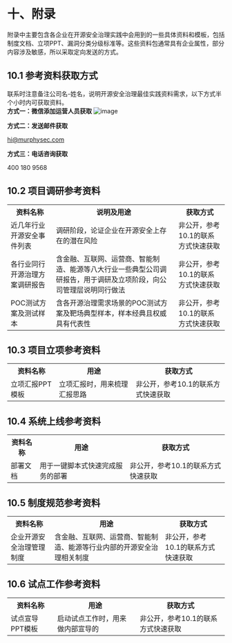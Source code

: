 # 十、附录
附录中主要包含各企业在开源安全治理实践中会用到的一些具体资料和模板，包括制度文档、立项PPT、漏洞分类分级标准等。这些资料包通常具有企业属性，部分内容涉及敏感，所以采取定向发送的方式。

## 10.1  参考资料获取方式
联系时注意备注公司名-姓名，说明开源安全治理最佳实践资料需求，以下方式半个小时内可获取资料。<br>
**方式一：微信添加运营人员获取**
![image](https://github.com/user-attachments/assets/03d8b82c-907a-4e17-9589-9493640def75)<img width="2"> <br>

**方式二：发送邮件获取**<br>

hi@murphysec.com <br>

**方式三：电话咨询获取**<br>

400 180 9568<br>

## 10.2  项目调研参考资料<br>
<!DOCTYPE html>
<html lang="en">
<head>
    <meta charset="UTF-8">
    <meta name="viewport" content="width=device-width, initial-scale=1.0">
</head>
<body>

<table>
    <tr>
        <th>资料名称</th>
        <th>说明及用途</th>
        <th>获取方式</th>
    </tr>
    <tr>
        <td>近几年行业开源安全事件列表</td>
        <td>调研阶段，论证企业在开源安全上存在的潜在风险</td>
        <td>非公开，参考10.1的联系方式快速获取</td>
    </tr>
    <tr>
        <td>各行业同行开源治理方案调研报告</td>
        <td>含金融、互联网、运营商、智能制造、能源等八大行业一些典型公司调研报告，用于调研及立项阶段，向公司管理层说明同行做法</td>
        <td>非公开，参考10.1的联系方式快速获取</td>
    </tr>
    <tr>
        <td>POC测试方案及测试样本</td>
        <td>含各开源治理需求场景的POC测试方案及靶场典型样本，样本经典且权威具有代表性</td>
        <td>非公开，参考10.1的联系方式快速获取</td>
    </tr>
</table>

</body>
</html>

## 10.3 项目立项参考资料
<!DOCTYPE html>
<html lang="en">
<head>
    <meta charset="UTF-8">
    <meta name="viewport" content="width=device-width, initial-scale=1.0">
</head>
<body>

<table>
    <tr>
        <th>资料名称</th>
        <th>用途</th>
        <th>获取方式</th>
    </tr>
    <tr>
        <td>立项汇报PPT模板</td>
        <td>立项汇报时，用来梳理汇报思路</td>
        <td>非公开，参考10.1的联系方式快速获取</td>
    </tr>
</table>

</body>
</html>

## 10.4 系统上线参考资料
<!DOCTYPE html>
<html lang="en">
<head>
    <meta charset="UTF-8">
    <meta name="viewport" content="width=device-width, initial-scale=1.0">
</head>
<body>

<table>
    <tr>
        <th>资料名称</th>
        <th>用途</th>
        <th>获取方式</th>
    </tr>
    <tr>
        <td>部署文档</td>
        <td>用于一键脚本式快速完成服务的部署</td>
        <td>非公开，参考10.1的联系方式快速获取</td>
    </tr>
</table>

</body>
</html>

## 10.5 制度规范参考资料
<!DOCTYPE html>
<html lang="en">
<head>
    <meta charset="UTF-8">
    <meta name="viewport" content="width=device-width, initial-scale=1.0">
</head>
<body>

<table>
    <tr>
        <th>资料名称</th>
        <th>用途</th>
        <th>获取方式</th>
    </tr>
    <tr>
        <td>企业开源安全治理管理制度</td>
        <td>含金融、互联网、运营商、智能制造、能源等行业内部的开源安全治理相关制度</td>
        <td>非公开，参考10.1的联系方式快速获取</td>
    </tr>
</table>

</body>
</html>


## 10.6 试点工作参考资料
<!DOCTYPE html>
<html lang="en">
<head>
    <meta charset="UTF-8">
    <meta name="viewport" content="width=device-width, initial-scale=1.0">
</head>
<body>

<table>
    <tr>
        <th>资料名称</th>
        <th>用途</th>
        <th>获取方式</th>
    </tr>
    <tr>
        <td>试点宣导PPT模板</td>
        <td>启动试点工作时，用来做内部宣导的</td>
        <td>非公开，参考10.1的联系方式快速获取</td>
    </tr>
</table>

</body>
</html>
